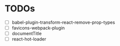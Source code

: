 # TODOs

- [ ] babel-plugin-transform-react-remove-prop-types
- [ ] favicons-webpack-plugin
- [ ] documentTitle
- [ ] react-hot-loader
